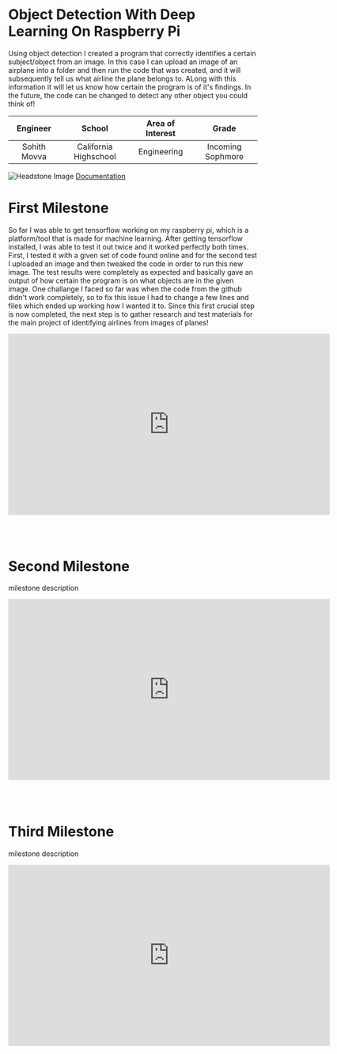 ﻿# Object Detection With Deep Learning On Raspberry Pi
 
Using object detection I created a program that correctly identifies a certain subject/object from an image. In this case I can upload an image of an airplane into a folder and then run the code that was created, and it will subsequently tell us what airline the plane belongs to. ALong with this information it will let us know how certain the program is of it's findings. In the future, the code can be changed to detect any other object you could think of!

| **Engineer** | **School** | **Area of Interest** | **Grade** |
|:--:|:--:|:--:|:--:|
| Sohith Movva | California Highschool | Engineering | Incoming Sophmore

![Headstone Image](https://bluestampengineering.com/wp-content/uploads/2021/12/BlueStamp-Logo.svg)
[Documentation](BSEdocumentation.pdf)
  

# First Milestone
  
So far I was able to get tensorflow working on my raspberry pi, which is a platform/tool that is made for machine learning. After getting tensorflow installed, I was able to test it out twice and it worked perfectly both times. First, I tested it with a given set of code found online and for the second test I uploaded an image and then tweaked the code in order to run this new image. The test results were completely as expected and basically gave an output of how certain the program is on what objects are in the given image. One challange I faced so far was when the code from the github didn't work completely, so to fix this issue I had to change a few lines and files which ended up working how I wanted it to. Since this first crucial step is now completed, the next step is to gather research and test materials for the main project of identifying airlines from images of planes!

<iframe width="650" height="365.625" src="https://www.youtube.com/embed/1lDAeFAYNfI" title="YouTube video player" frameborder="0" allow="accelerometer; autoplay; clipboard-write; encrypted-media; gyroscope; picture-in-picture" allowfullscreen></iframe>
 
 <br> <br>

# Second Milestone
 
milestone description
 
<iframe width="650" height="365.625" src="https://www.youtube.com/embed/qT83YkiYU4A" title="YouTube video player" frameborder="0" allow="accelerometer; autoplay; clipboard-write; encrypted-media; gyroscope; picture-in-picture" allowfullscreen></iframe>
 
 <br> <br>

# Third Milestone
 
milestone description
 
<iframe width="650" height="365.625" src="https://www.youtube.com/embed/XNyUs3A4QAA" title="YouTube video player" frameborder="0" allow="accelerometer; autoplay; clipboard-write; encrypted-media; gyroscope; picture-in-picture" allowfullscreen></iframe>
